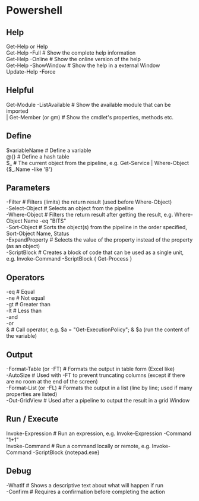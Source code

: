 # Powershell

## Help

Get-Help or Help  
Get-Help <something> -Full          # Show the complete help information  
Get-Help <something> -Online        # Show the online version of the help  
Get-Help <something> -ShowWindow    # Show the help in a external Window  
Update-Help -Force  

## Helpful

Get-Module -ListAvailable           # Show the available module that can be imported  
<cmdlet> | Get-Member (or gm)       # Show the cmdlet's properties, methods etc.  


## Define

$variableName                       # Define a variable  
@{}                                 # Define a hash table  
$_                                  # The current object from the pipeline, e.g. Get-Service | Where-Object {$_.Name -like 'B'}  

## Parameters

-Filter                             # Filters (limits) the return result (used before Where-Object)  
-Select-Object                      # Selects an object from the pipeline  
-Where-Object                       # Filters the return result after getting the result, e.g. Where-Object Name -eq "BITS"  
-Sort-Object                        # Sorts the object(s) from the pipeline in the order specified, Sort-Object Name, Status  
-ExpandProperty                     # Selects the value of the property instead of the property (as an object)  
-ScriptBlock                        # Creates a block of code that can be used as a single unit, e.g. Invoke-Command -ScriptBlock { Get-Process }  

## Operators

-eq                                 # Equal  
-ne                                 # Not equal  
-gt                                 # Greater than  
-lt                                 # Less than  
-and  
-or  
&                                   # Call operator, e.g. $a = "Get-ExecutionPolicy"; & $a (run the content of the variable)  

## Output

-Format-Table (or -FT)              # Formats the output in table form (Excel like)  
-AutoSize                           # Used with -FT to prevent truncating columns (except if there are no room at the end of the screen)  
-Format-List (or -FL)               # Formats the output in a list (line by line; used if many properties are listed)  
-Out-GridView                        # Used after a pipeline to output the result in a grid Window  

## Run / Execute

Invoke-Expression                   # Run an expression, e.g. Invoke-Expression -Command "1+1"  
Invoke-Command                      # Run a command locally or remote, e.g. Invoke-Command -ScriptBlock {notepad.exe}  

## Debug

-WhatIf                             # Shows a descriptive text about what will happen if run  
-Confirm                            # Requires a confirmation before completing the action  
